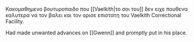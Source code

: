 Κακομαθημενο βουτυροπαιδο που [[Vaelkith|το σοι του]] δεν ειχε πουθενα καλυτερα να τον βαλει και τον ορισε επιστατη του Vaelkith Correctional Facility.

Had made unwanted advances on [[Gwenn]] and promptly put in his place.

